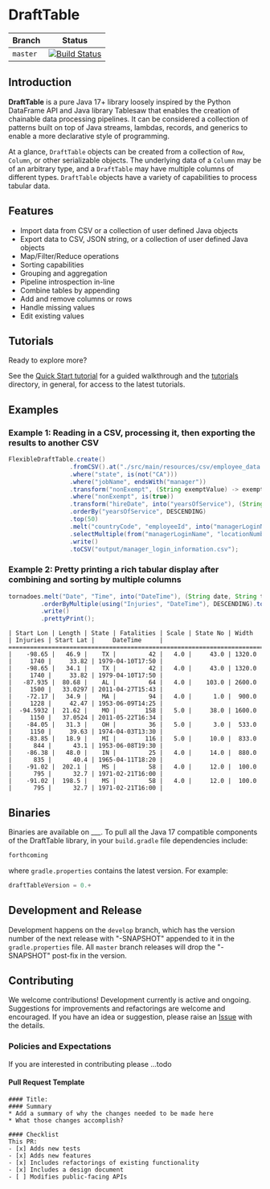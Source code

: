 # DraftTable

| Branch    | Status                                                                                                                                                                                                        |
|-----------|---------------------------------------------------------------------------------------------------------------------------------------------------------------------------------------------------------------|
| `master`  | [![Build Status]()]()   |

## Introduction
**DraftTable** is a pure Java 17+ library loosely inspired by the Python DataFrame API and Java library Tablesaw that 
enables the creation of chainable data processing pipelines. It can be considered a collection of patterns built on top
of Java streams, lambdas, records, and generics to enable a more declarative style of programming. 

At a glance, `DraftTable` objects can be created from a collection of `Row`, `Column`, or other serializable objects. The
underlying data of a `Column` may be of an arbitrary type, and a `DraftTable` may have multiple columns of different 
types. `DraftTable` objects have a variety of capabilities to process tabular data.

## Features
- Import data from CSV or a collection of user defined Java objects
- Export data to CSV, JSON string, or a collection of user defined Java objects 
- Map/Filter/Reduce operations
- Sorting capabilities
- Grouping and aggregation
- Pipeline introspection in-line 
- Combine tables by appending 
- Add and remove columns or rows
- Handle missing values
- Edit existing values

## Tutorials
Ready to explore more? 

See the [Quick Start tutorial](https://github.com/VictorCannestro/drafttable/blob/master/tutorials/1_Quick_Start.md)
for a guided walkthrough and the [tutorials](https://github.com/VictorCannestro/drafttable/tree/master/tutorials)
directory, in general, for access to the latest tutorials.

## Examples
### Example 1: Reading in a CSV, processing it, then exporting the results to another CSV
```java
FlexibleDraftTable.create()
                 .fromCSV().at("./src/main/resources/csv/employee_data.csv")
                 .where("state", is(not("CA")))
                 .where("jobName", endsWith("manager"))
                 .transform("nonExempt", (String exemptValue) -> exemptValue.equals("1"))
                 .where("nonExempt", is(true))
                 .transform("hireDate", into("yearsOfService"), (String hireDate) -> Period.between(LocalDate.parse(hireDate), now()).getYears())
                 .orderBy("yearsOfService", DESCENDING)
                 .top(50)
                 .melt("countryCode", "employeeId", into("managerLoginName"), String::concat)
                 .selectMultiple(from("managerLoginName", "locationNumber"))
                 .write()
                 .toCSV("output/manager_login_information.csv");
```
### Example 2: Pretty printing a rich tabular display after combining and sorting by multiple columns
```java
tornadoes.melt("Date", "Time", into("DateTime"), (String date, String time) -> LocalDate.parse(date).atTime(LocalTime.parse(time)))
         .orderByMultiple(using("Injuries", "DateTime"), DESCENDING).top(10)
         .write()
         .prettyPrint();
```
```
| Start Lon | Length | State | Fatalities | Scale | State No | Width  | Injuries | Start Lat |     DateTime     |
=================================================================================================================
|    -98.65 |   46.9 |    TX |         42 |   4.0 |     43.0 | 1320.0 |     1740 |     33.82 | 1979-04-10T17:50 |
|    -98.65 |   34.1 |    TX |         42 |   4.0 |     43.0 | 1320.0 |     1740 |     33.82 | 1979-04-10T17:50 |
|   -87.935 |  80.68 |    AL |         64 |   4.0 |    103.0 | 2600.0 |     1500 |   33.0297 | 2011-04-27T15:43 |
|    -72.17 |   34.9 |    MA |         94 |   4.0 |      1.0 |  900.0 |     1228 |     42.47 | 1953-06-09T14:25 |
|  -94.5932 |  21.62 |    MO |        158 |   5.0 |     38.0 | 1600.0 |     1150 |   37.0524 | 2011-05-22T16:34 |
|    -84.05 |   31.3 |    OH |         36 |   5.0 |      3.0 |  533.0 |     1150 |     39.63 | 1974-04-03T13:30 |
|    -83.85 |   18.9 |    MI |        116 |   5.0 |     10.0 |  833.0 |      844 |      43.1 | 1953-06-08T19:30 |
|    -86.38 |   48.0 |    IN |         25 |   4.0 |     14.0 |  880.0 |      835 |      40.4 | 1965-04-11T18:20 |
|    -91.02 |  202.1 |    MS |         58 |   4.0 |     12.0 |  100.0 |      795 |      32.7 | 1971-02-21T16:00 |
|    -91.02 |  198.5 |    MS |         58 |   4.0 |     12.0 |  100.0 |      795 |      32.7 | 1971-02-21T16:00 |
```

## Binaries
Binaries are available on ___. To pull all the Java 17 compatible components of the DraftTable library, in
your `build.gradle` file dependencies include:
```groovy
forthcoming
```
where `gradle.properties` contains the latest version. For example:
```groovy
draftTableVersion = 0.+
```

## Development and Release
Development happens on the `develop` branch, which has the version number of the next release with "-SNAPSHOT" appended
to it in the `gradle.properties` file. All `master` branch releases will drop the  "-SNAPSHOT" post-fix in the version.

## Contributing
We welcome contributions! Development currently is active and ongoing. Suggestions for improvements and refactorings
are welcome and encouraged. If you have an idea or suggestion, please raise an 
[Issue](https://github.com/VictorCannestro/drafttable/issues) with the details.

### Policies and Expectations
If you are interested in contributing please ...todo

#### Pull Request Template
```
#### Title: 
#### Summary
* Add a summary of why the changes needed to be made here 
* What those changes accomplish?

#### Checklist
This PR:
- [x] Adds new tests
- [x] Adds new features
- [x] Includes refactorings of existing functionality
- [x] Includes a design document
- [ ] Modifies public-facing APIs
```
